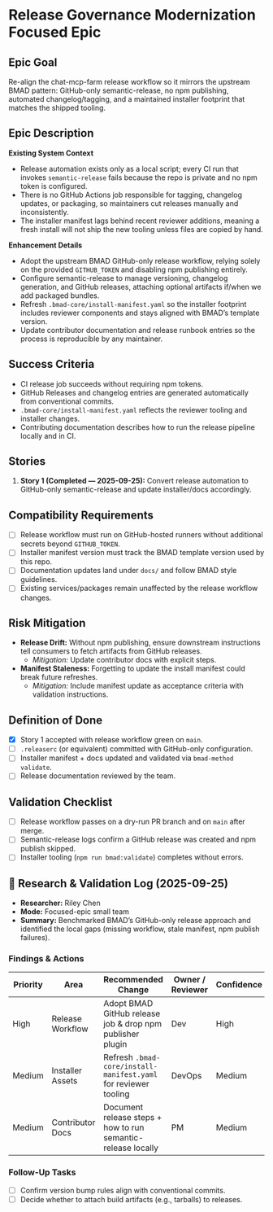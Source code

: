 # Release Governance Modernization Focused Epic

## Epic Goal

Re-align the chat-mcp-farm release workflow so it mirrors the upstream BMAD pattern: GitHub-only semantic-release, no npm publishing, automated changelog/tagging, and a maintained installer footprint that matches the shipped tooling.

## Epic Description

**Existing System Context**

- Release automation exists only as a local script; every CI run that invokes `semantic-release` fails because the repo is private and no npm token is configured.
- There is no GitHub Actions job responsible for tagging, changelog updates, or packaging, so maintainers cut releases manually and inconsistently.
- The installer manifest lags behind recent reviewer additions, meaning a fresh install will not ship the new tooling unless files are copied by hand.

**Enhancement Details**

- Adopt the upstream BMAD GitHub-only release workflow, relying solely on the provided `GITHUB_TOKEN` and disabling npm publishing entirely.
- Configure semantic-release to manage versioning, changelog generation, and GitHub releases, attaching optional artifacts if/when we add packaged bundles.
- Refresh `.bmad-core/install-manifest.yaml` so the installer footprint includes reviewer components and stays aligned with BMAD’s template version.
- Update contributor documentation and release runbook entries so the process is reproducible by any maintainer.

## Success Criteria

- CI release job succeeds without requiring npm tokens.
- GitHub Releases and changelog entries are generated automatically from conventional commits.
- `.bmad-core/install-manifest.yaml` reflects the reviewer tooling and installer changes.
- Contributing documentation describes how to run the release pipeline locally and in CI.

## Stories

1. **Story 1 (Completed — 2025-09-25):** Convert release automation to GitHub-only semantic-release and update installer/docs accordingly.

## Compatibility Requirements

- [ ] Release workflow must run on GitHub-hosted runners without additional secrets beyond `GITHUB_TOKEN`.
- [ ] Installer manifest version must track the BMAD template version used by this repo.
- [ ] Documentation updates land under `docs/` and follow BMAD style guidelines.
- [ ] Existing services/packages remain unaffected by the release workflow changes.

## Risk Mitigation

- **Release Drift:** Without npm publishing, ensure downstream instructions tell consumers to fetch artifacts from GitHub releases.
  - _Mitigation:_ Update contributor docs with explicit steps.
- **Manifest Staleness:** Forgetting to update the install manifest could break future refreshes.
  - _Mitigation:_ Include manifest update as acceptance criteria with validation instructions.

## Definition of Done

- [x] Story 1 accepted with release workflow green on `main`.
- [ ] `.releaserc` (or equivalent) committed with GitHub-only configuration.
- [ ] Installer manifest + docs updated and validated via `bmad-method validate`.
- [ ] Release documentation reviewed by the team.

## Validation Checklist

- [ ] Release workflow passes on a dry-run PR branch and on `main` after merge.
- [ ] Semantic-release logs confirm a GitHub release was created and npm publish skipped.
- [ ] Installer tooling (`npm run bmad:validate`) completes without errors.

## 🔬 Research & Validation Log (2025-09-25)

- **Researcher:** Riley Chen
- **Mode:** Focused-epic small team
- **Summary:** Benchmarked BMAD’s GitHub-only release approach and identified the local gaps (missing workflow, stale manifest, npm publish failures).

### Findings & Actions

| Priority | Area             | Recommended Change                                              | Owner / Reviewer | Confidence | Mode       | Controls                        | Evidence Location                  | Sources             |
| -------- | ---------------- | --------------------------------------------------------------- | ---------------- | ---------- | ---------- | ------------------------------- | ---------------------------------- | ------------------- |
| High     | Release Workflow | Adopt BMAD GitHub release job & drop npm publisher plugin       | Dev              | High       | small-team | Change Management (release)     | `.github/workflows/release.yaml`   | BMAD Reference Repo |
| Medium   | Installer Assets | Refresh `.bmad-core/install-manifest.yaml` for reviewer tooling | DevOps           | Medium     | small-team | Installer Validation Checklist  | `.bmad-core/install-manifest.yaml` | BMAD Reference Repo |
| Medium   | Contributor Docs | Document release steps + how to run semantic-release locally    | PM               | Medium     | small-team | Process Documentation Standards | `docs/release-automation.md`       | BMAD Reference Repo |

### Follow-Up Tasks

- [ ] Confirm version bump rules align with conventional commits.
- [ ] Decide whether to attach build artifacts (e.g., tarballs) to releases.
